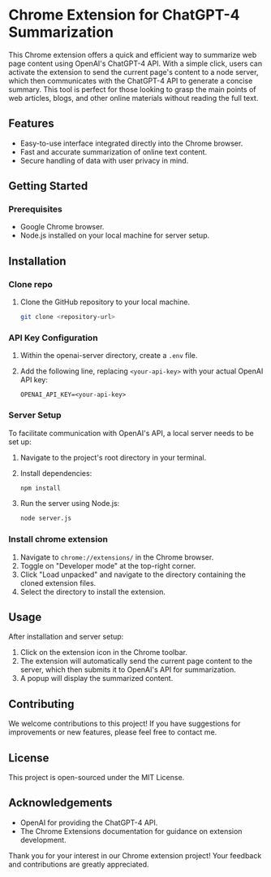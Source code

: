# Chrome Extension for ChatGPT-4 Summarization

This Chrome extension offers a quick and efficient way to summarize web page content using OpenAI's ChatGPT-4 API. With a simple click, users can activate the extension to send the current page's content to a node server, which then communicates with the ChatGPT-4 API to generate a concise summary. This tool is perfect for those looking to grasp the main points of web articles, blogs, and other online materials without reading the full text.

## Features

- Easy-to-use interface integrated directly into the Chrome browser.
- Fast and accurate summarization of online text content.
- Secure handling of data with user privacy in mind.

## Getting Started

### Prerequisites

- Google Chrome browser.
- Node.js installed on your local machine for server setup.

## Installation

### Clone repo

1. Clone the GitHub repository to your local machine.

   ```sh
   git clone <repository-url>
   ```

### API Key Configuration

1. Within the openai-server directory, create a `.env` file.
2. Add the following line, replacing `<your-api-key>` with your actual OpenAI API key:

   ```env
   OPENAI_API_KEY=<your-api-key>
   ```

### Server Setup

To facilitate communication with OpenAI's API, a local server needs to be set up:

1. Navigate to the project's root directory in your terminal.
2. Install dependencies:

   ```sh
   npm install
   ```

3. Run the server using Node.js:

   ```sh
   node server.js
   ```

### Install chrome extension

1. Navigate to `chrome://extensions/` in the Chrome browser.
2. Toggle on "Developer mode" at the top-right corner.
3. Click "Load unpacked" and navigate to the directory containing the cloned extension files.
4. Select the directory to install the extension.

## Usage

After installation and server setup:

1. Click on the extension icon in the Chrome toolbar.
2. The extension will automatically send the current page content to the server, which then submits it to OpenAI's API for summarization.
3. A popup will display the summarized content.

## Contributing

We welcome contributions to this project! If you have suggestions for improvements or new features, please feel free to contact me.

## License

This project is open-sourced under the MIT License.

## Acknowledgements

- OpenAI for providing the ChatGPT-4 API.
- The Chrome Extensions documentation for guidance on extension development.

Thank you for your interest in our Chrome extension project! Your feedback and contributions are greatly appreciated.
